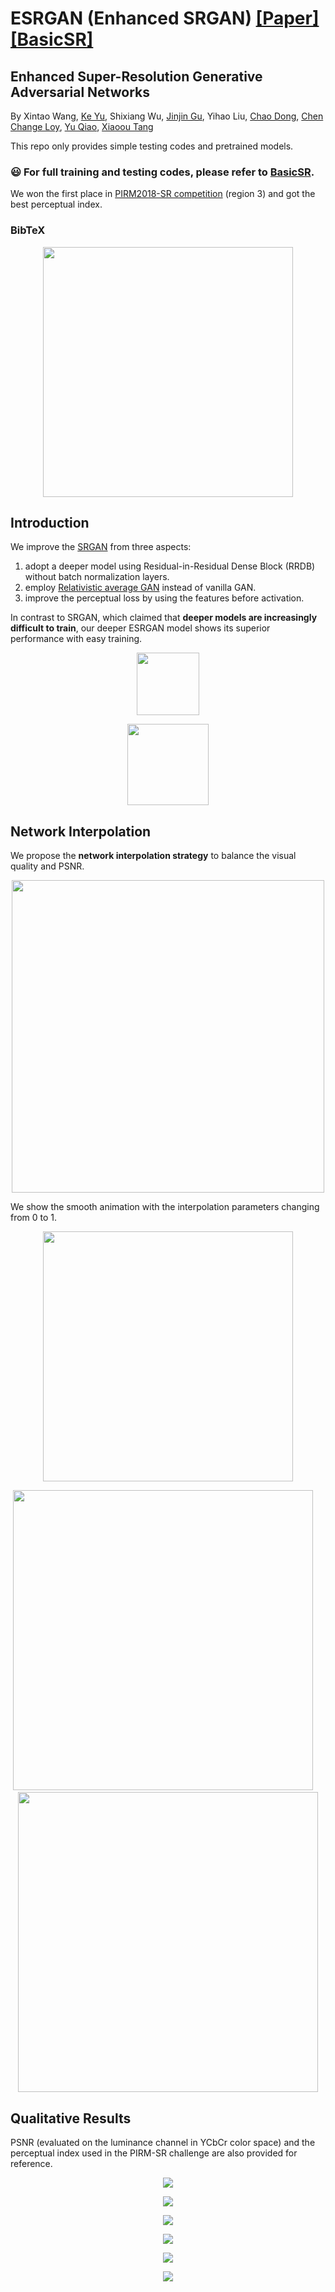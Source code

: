 # ESRGAN (Enhanced SRGAN) [[Paper]](https://github.com/xinntao/ESRGAN) [[BasicSR]](https://github.com/xinntao/BasicSR)
## Enhanced Super-Resolution Generative Adversarial Networks
By Xintao Wang, [Ke Yu](https://yuke93.github.io/), Shixiang Wu, [Jinjin Gu](http://www.jasongt.com/), Yihao Liu, [Chao Dong](https://scholar.google.com.hk/citations?user=OSDCB0UAAAAJ&hl=en), [Chen Change Loy](http://personal.ie.cuhk.edu.hk/~ccloy/), [Yu Qiao](http://mmlab.siat.ac.cn/yuqiao/), [Xiaoou Tang](https://scholar.google.com/citations?user=qpBtpGsAAAAJ&hl=en)

This repo only provides simple testing codes and pretrained models. 

### :smiley: **For full training and testing codes, please refer to  [BasicSR](https://github.com/xinntao/BasicSR).**

We won the first place in [PIRM2018-SR competition](https://www.pirm2018.org/PIRM-SR.html) (region 3) and got the best perceptual index.
<!--pirm ECCV'2018 Workshop-->
### BibTeX
<!--
    @article{wang2018esrgan,
        author={Wang, Xintao and Yu, Ke and Wu, Shixiang and Gu, Jinjin and Liu, Yihao and Dong, Chao and Loy, Chen Change and Qiao, Yu and Tang, Xiaoou},
        title={ESRGAN: Enhanced super-resolution generative adversarial networks},
        journal={arXiv preprint arXiv:},
        year={2018}
    }
-->

<p align="center">
  <img height="400" src="figures/baboon.png">
</p>
                                             
## Introduction 
We improve the [SRGAN](https://arxiv.org/abs/1609.04802) from three aspects:
1. adopt a deeper model using Residual-in-Residual Dense Block (RRDB) without batch normalization layers.
2. employ [Relativistic average GAN](https://ajolicoeur.wordpress.com/relativisticgan/) instead of vanilla GAN.
3. improve the perceptual loss by using the features before activation.

In contrast to SRGAN, which claimed that **deeper models are increasingly difficult to train**, our deeper ESRGAN model shows its superior performance with easy training.

<p align="center">
  <img height="100" src="figures/architecture.png">
</p>
<p align="center">
  <img height="130" src="figures/RRDB.png">
</p>

## Network Interpolation
We propose the **network interpolation strategy** to balance the visual quality and PSNR.

<p align="center">
  <img height="500" src="figures/net_interp.png">
</p>

We show the smooth animation with the interpolation parameters changing from 0 to 1. 
<p align="center">
  <img height="400" src="figures/43074.gif">
</p>
<p align="center">
  <img height="480" src="figures/81.gif">
  &nbsp &nbsp
  <img height="480" src="figures/102061.gif">
</p>
  
## Qualitative Results
PSNR (evaluated on the luminance channel in YCbCr color space) and the perceptual index used in the PIRM-SR challenge are also provided for reference.

<p align="center">
  <img src="figures/rlt_01.png">
</p>
<p align="center">
  <img src="figures/rlt_02.png">
</p>
<p align="center">
  <img src="figures/rlt_03.png">
</p>
<p align="center">
  <img src="figures/rlt_04.png">
</p>
<p align="center">
  <img src="figures/rlt_05.png">
</p>
<p align="center">
  <img src="figures/rlt_06.png">
</p>
